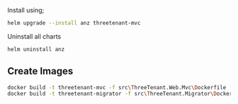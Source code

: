 ﻿Install using;

```bash
helm upgrade --install anz threetenant-mvc
```

Uninstall all charts

```bash
helm uninstall anz
```

## Create Images

```bash
docker build -t threetenant-mvc -f src\ThreeTenant.Web.Mvc\Dockerfile .
docker build -t threetenant-migrator -f src\ThreeTenant.Migrator\Dockerfile .
```
